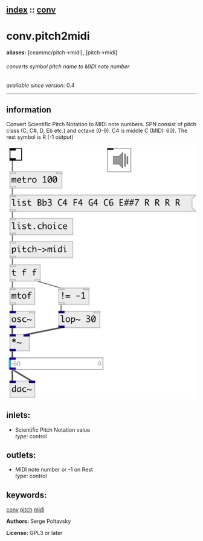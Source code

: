 [index](index.html) :: [conv](category_conv.html)
---

# conv.pitch2midi
**aliases:** [ceammc/pitch-&gt;midi], [pitch-&gt;midi]


###### converts symbol pitch name to MIDI note number

*available since version:* 0.4

---


## information
Convert Scientific Pitch Notation to MIDI note numbers. SPN consist of pitch class (C, C#, D, Eb etc.) and octave (0-9). C4 is middle C (MIDI: 60). The rest symbol is R (-1 output)


[![example](../examples/img/conv.pitch2midi.jpg)](../examples/pd/conv.pitch2midi.pd)









## inlets:

* Scientific Pitch Notation value<br>
_type:_ control



## outlets:

* MIDI note number or -1 on Rest<br>
_type:_ control



## keywords:

[conv](keywords/conv.html)
[pitch](keywords/pitch.html)
[midi](keywords/midi.html)






**Authors:** Serge Poltavsky




**License:** GPL3 or later





